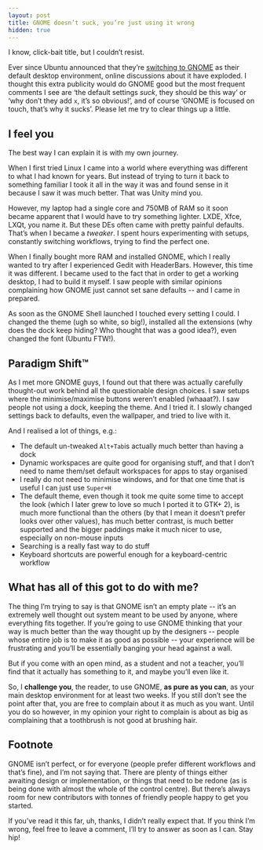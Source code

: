 ```yaml
---
layout: post
title: GNOME doesn’t suck, you’re just using it wrong
hidden: true
---
```


I know, click-bait title, but I couldn’t resist.

Ever since Ubuntu announced that they’re [switching to GNOME][0] as
their default desktop environment, online discussions about it have
exploded. I thought this extra publicity would do GNOME good but the
most frequent comments I see are ‘the default settings _suck_, they
should be this way’ or ‘why don’t they add `x`, it’s so obvious!’, and
of course ‘GNOME is focused on touch, that’s why it sucks’. Please let
me try to clear things up a little.

I feel you
----------

The best way I can explain it is with my own journey.

When I first tried Linux I came into a world where everything was different to
what I had known for years. But instead of trying to turn it back to something
familiar I took it all in the way it was and found sense in it because I saw
it was much better. That was Unity mind you.

However, my laptop had a single core and 750MB of RAM so it soon became apparent
that I would have to try something lighter. LXDE, Xfce, LXQt, you name it.
But these DEs often came with pretty painful defaults. That’s when I became
a _tweaker_. I spent hours experimenting with setups, constantly switching
workflows, trying to find the perfect one.

When I finally bought more RAM and installed GNOME, which I really wanted to
try after I experienced Gedit with HeaderBars. However, this time it was
different. I became used to the fact that in order to get a working desktop, I
had to build it myself. I saw people with similar opinions complaining how
GNOME just cannot set sane defaults -- and I came in prepared.

As soon as the GNOME Shell launched I touched every setting I could. I changed
the theme (ugh so white, so big!), installed all the extensions (why does the
dock keep hiding? Who thought that was a good idea?), even changed the font
(Ubuntu FTW!).

Paradigm Shift™
---------------

As I met more GNOME guys, I found out that there was actually carefully
thought-out work behind all the questionable design choices. I saw setups where
the minimise/maximise buttons weren’t enabled (whaaat?). I saw people not using
a dock, keeping the theme. And I tried it. I slowly changed settings back to
defaults, even the wallpaper, and tried to live with it.

And I realised a lot of things, e.g.:

* The default un-tweaked `Alt+Tab`is actually much better than having a
  dock
* Dynamic workspaces are quite good for organising stuff, and that
  I don’t need to name them/set default workspaces for apps to stay
  organised
* I really do not need to minimise windows, and for that one time that
  is useful I can just use `Super+H`
* The default theme, even though it took me quite some time to accept
  the look (which I later grew to love so much I ported it to GTK+ 2),
  is much more functional than the others (by that I mean it
  doesn’t prefer looks over other values), has much better contrast, is
  much better supported and the bigger paddings make it much nicer to
  use, especially on non-mouse inputs
* Searching is a really fast way to do stuff
* Keyboard shortcuts are powerful enough for a keyboard-centric
  workflow

What has all of this got to do with me?
---------------------------------------

The thing I’m trying to say is that GNOME isn’t an empty plate -- it’s an
extremely well thought out system meant to be used by anyone, where everything
fits together. If you’re going to use GNOME thinking that your way is much
better than the way thought up by the designers -- people whose entire job is to
make it as good as possible -- your experience will be frustrating and you’ll be
essentially banging your head against a wall.

But if you come with an open mind, as a student and not a teacher, you’ll find
that it actually has something to it, and maybe you’ll even like it.

So, I **challenge you**, the reader, to use GNOME, **as pure as you can**, as
your main desktop environment for at least two weeks. If you still don’t see
the point after that, you are free to complain about it as much as you want.
Until you do so however, in my opinion your right to complain is about as big
as complaining that a toothbrush is not good at brushing hair.

Footnote
--------

GNOME isn’t perfect, or for everyone (people prefer different workflows and
that’s fine), and I’m not saying that. There are plenty of things either
awaiting design or implementation, or things that need to be redone (as is
being done with almost the whole of the control centre). But there’s always
room for new contributors with tonnes of friendly people happy to get you
started.

If you’ve read it this far, uh, thanks, I didn’t really expect that. If you
think I’m wrong, feel free to leave a comment, I’ll try to answer as
soon as I can. Stay hip!

[0]: http://www.omgubuntu.co.uk/2017/04/ubuntu-18-04-ship-gnome-desktop-not-unity

[//]: # ( vim: set tw=72 fo=awntq spell spelllang=en:)
